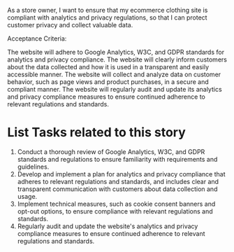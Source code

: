 As a store owner, I want to ensure that my ecommerce clothing site is compliant with analytics and privacy regulations, so that I can protect customer privacy and collect valuable data.

Acceptance Criteria:

The website will adhere to Google Analytics, W3C, and GDPR standards for analytics and privacy compliance.
The website will clearly inform customers about the data collected and how it is used in a transparent and easily accessible manner.
The website will collect and analyze data on customer behavior, such as page views and product purchases, in a secure and compliant manner.
The website will regularly audit and update its analytics and privacy compliance measures to ensure continued adherence to relevant regulations and standards.

# List Tasks related to this story
1. Conduct a thorough review of Google Analytics, W3C, and GDPR standards and regulations to ensure familiarity with requirements and guidelines.
2. Develop and implement a plan for analytics and privacy compliance that adheres to relevant regulations and standards, and includes clear and transparent communication with customers about data collection and usage.
3. Implement technical measures, such as cookie consent banners and opt-out options, to ensure compliance with relevant regulations and standards.
4. Regularly audit and update the website's analytics and privacy compliance measures to ensure continued adherence to relevant regulations and standards.




